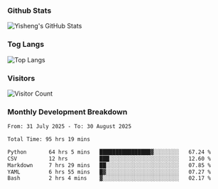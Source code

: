 ### Github Stats
![Yisheng's GitHub Stats](https://github-readme-stats-9qabuvhk1-gongyisheng.vercel.app/api?username=gongyisheng&count_private=true&show_icons=true)
### Tog Langs
![Top Langs](https://github-readme-stats-9qabuvhk1-gongyisheng.vercel.app/api/top-langs/?username=gongyisheng&layout=compact)
### Visitors
![Visitor Count](https://profile-counter.glitch.me/gongyisheng/count.svg)
### Monthly Development Breakdown
<!--START_SECTION:waka-->

```txt
From: 31 July 2025 - To: 30 August 2025

Total Time: 95 hrs 19 mins

Python       64 hrs 5 mins   ████████████████▓░░░░░░░░   67.24 %
CSV          12 hrs          ███░░░░░░░░░░░░░░░░░░░░░░   12.60 %
Markdown     7 hrs 29 mins   ██░░░░░░░░░░░░░░░░░░░░░░░   07.85 %
YAML         6 hrs 55 mins   █▓░░░░░░░░░░░░░░░░░░░░░░░   07.27 %
Bash         2 hrs 4 mins    ▓░░░░░░░░░░░░░░░░░░░░░░░░   02.17 %
```

<!--END_SECTION:waka-->
